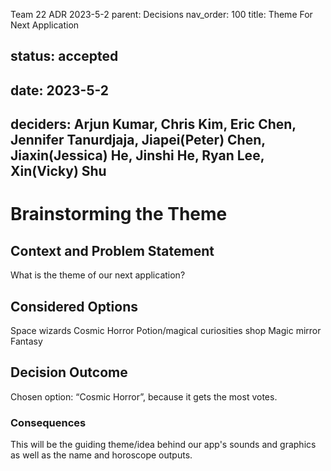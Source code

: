 Team 22 ADR 2023-5-2
parent: Decisions
nav_order: 100
title: Theme For Next Application

## status: accepted
## date: 2023-5-2
## deciders: Arjun Kumar, Chris Kim, Eric Chen, Jennifer Tanurdjaja, Jiapei(Peter) Chen, Jiaxin(Jessica) He, Jinshi He, Ryan Lee, Xin(Vicky) Shu

# Brainstorming the Theme

## Context and Problem Statement

What is the theme of our next application?

## Considered Options

Space wizards
Cosmic Horror
Potion/magical curiosities shop
Magic mirror
Fantasy


## Decision Outcome


Chosen option: “Cosmic Horror”, because it gets the most votes.


### Consequences
This will be the guiding theme/idea behind our app's sounds and graphics as well as the name and horoscope outputs. 